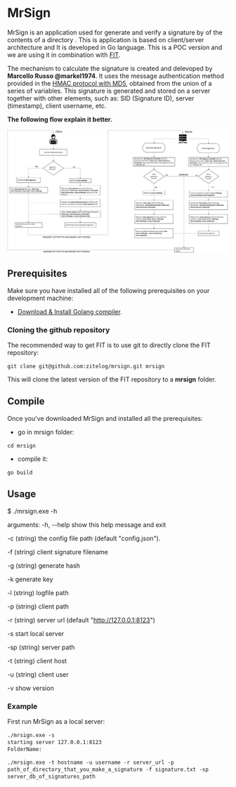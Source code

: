 # MrSign
MrSign is an application used for generate and verify a signature by of the contents of a directory . This is application is based on client/server architecture and It is developed in Go language. This is a POC version and we are using it in combination with [FIT](https://github.com/zitelog/fit).

The mechanism to calculate the signature is created and delevoped by **Marcello Russo @markel1974**. It uses the message authentication method provided in the [HMAC protocol with MD5](https://it.wikipedia.org/wiki/HMAC), obtained from the union of a series of variables. This signature is generated and stored on a server together with other elements, such as: SID (Signature ID),  server (timestamp), client username, etc.  

**The following flow explain it better.**


![alt text](https://github.com/zitelog/mrsign/blob/main/mrsign-signature-flow-en.png?raw=true)

## Prerequisites
Make sure you have installed all of the following prerequisites on your development machine:
* [Download & Install Golang compiler](https://go.dev/dl/).

### Cloning the github repository
The recommended way to get FIT is to use git to directly clone the FIT repository:

```
git clone git@github.com:zitelog/mrsign.git mrsign
```

This will clone the latest version of the FIT repository to a **mrsign** folder.

## Compile
Once you've downloaded MrSign and installed all the prerequisites:

* go in mrsign folder:
```
cd mrsign
```
* compile it:
```
go build
```

## Usage
$ ./mrsign.exe -h

arguments:
  -h, --help        show this help message and exit

  -c                (string) the config file path (default "config.json").

  -f                (string) client signature filename
  
  -g                (string) generate hash
  
  -k                generate key
  
  -l                (string) logfile path
        
  -p                (string) client path
        
  -r                (string) server url (default "http://127.0.0.1:8123")
 
  -s                start local server
  
  -sp               (string) server path
        
  -t                (string) client host
        
  -u                (string) client user

  -v                show version
  
  ### Example
First run MrSign as a local server:
```
./mrsign.exe -s
starting server 127.0.0.1:8123
FolderName:
```

```
./mrsign.exe -t hostname -u username -r server_url -p path_of_directory_that_you_make_a_signature -f signature.txt -sp server_db_of_signatures_path
```



